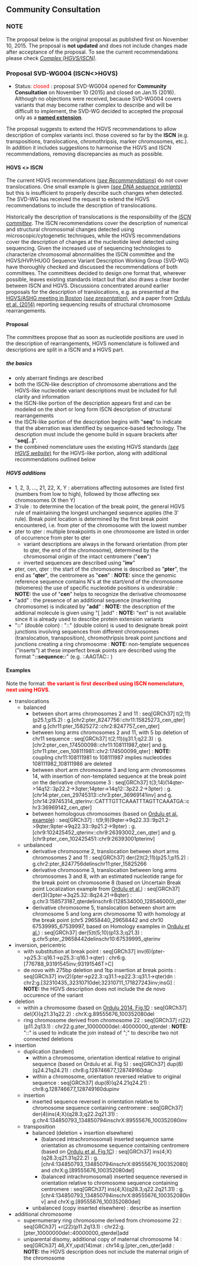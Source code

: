 ## Community Consultation

### NOTE

The proposal below is the original proposal as published first on November 10, 2015. The proposal is **not updated** and does not include changes made after acceptance of the proposal. To see the current recommendations please check [_Complex (HGVS/ISCN)_](/recommendations/DNA/variant/complex/). 

### Proposal SVD-WG004 (ISCN<>HGVS)

*	Status: <font color="red">closed</font>
	:	proposal SVD-WG004 opened for **Community Consultation** on November 10 (2015) and closed on Jan.15 (2016). Although no objections were received, because SVD-WG004 covers variants that may become rather complex to describe and will be difficult to implement, the SVD-WG decided to accepted the proposal only as a [**named extension**](/versioning). 

The proposal suggests to extend the HGVS recommendations to allow description of complex variants incl. those covered so far by the **ISCN** (e.g. transpositions, translocations, chromothripsis, marker chromosomes, etc.). In addition it includes suggestions to harmonise the HGVS and ISCN recommendations, removing discrepancies as much as possible.

#### HGVS <> ISCN

The current HGVS recommendations [(_see Recommendations_)](/recommendations/general) do not cover translocations. One small example is given [(_see DNA sequence variants_)](http://www.hgvs.org/mutnomen/recs-DNA.html#tra) but this is insufficient to properly describe such changes when detected. The SVD-WG has received the request to extend the HGVS recommendations to include the description of translocations.

Historically the description of translocations is the responsibility of the [_ISCN committee_](/background/consultation/ISCN). The ISCN recommendations cover the description of numerical and structural chromosomal changes detected using microscopic/cytogenetic techniques, while the HGVS recommendations cover the description of changes at the nucleotide level detected using sequencing. Given the increased use of sequencing technologies to characterize chromosomal abnormalities the ISCN committee and the HGVS/HVP/HUGO Sequence Variant Description Working Group (SVD-WG) have thoroughly checked and discussed the recommendations of both committees. The committees decided to design one format that, wherever possible, leaves existing standards intact but that also draws a clear border between ISCN and HGVS. Discussions concentrated around earlier proposals for the description of translocations, e.g. as presented at the [HGVS/ASHG meeting in Boston](http://onlinelibrary.wiley.com/doi/10.1002/humu.22516/abstract) [(_see presentation_)](http://www.hgvs.org/mutnomen/SVtrans_HGVS2013_PT.pdf), and a paper from [Ordulu et al. (2014)](http://ac.els-cdn.com/S0002929714001724/1-s2.0-S0002929714001724-main.pdf) reporting sequencing results of structural chromosome rearrangements.

#### Proposal

The committees propose that as soon as nucleotide positions are used in the description of rearrangements, HGVS nomenclature is followed and descriptions are split in a ISCN and a HGVS part.

##### the basics

*	only aberrant findings are described
*	both the ISCN-like description of chromosome aberrations and the HGVS-like nucleotide variant descriptions must be included for full clarity and information
*	the ISCN-like portion of the description appears first and can be modeled on the short or long form ISCN description of structural rearrangements
*	the ISCN-like portion of the description begins with "**seq**" to indicate that the aberration was identified by sequence-based technology.  The description must include the genome build in square brackets after "**seq[..]**".
*	the combined nomenclature uses the existing HGVS standards [(_see HGVS website_)](http://www.HGVS.org/varnomen/) for the HGVS-like portion, along with additional recommendations outlined below

##### HGVS additions

*	1, 2, 3, ..., 21, 22, X, Y
:	aberrations affecting autosomes are listed first (numbers from low to high), followed by those affecting sex chromosomes (X then Y)
*	3'rule
:	to determine the location of the break point, the general HGVS rule of maintaining the longest unchanged sequence applies (the 3' rule). Break point location is determined by the first break point encountered, i.e. from pter of the chromosome with the lowest number
*	pter to qter
:	multiple breakpoints in one chromosome are listed in order of occurrence from pter to qter
	*	variant descriptions are always in the forward orientation (from pter to qter, the end of the chromosome), determined by the chromosomal origin of the intact centromere ("**cen**")
	*	inverted sequences are described using "**inv**"
*	pter, cen, qter
:	the start of the chromosome is described as "**pter**", the end as "**qter**", the centromere as "**cen**"
:	**NOTE:**	since the genomic reference sequence contains N's at the start/end of the chromosome (telomeres) the use of specific nucleotide positions is undesirable
:	**NOTE:**	the use of "**cen**" helps to recognize the derivative chromosome
*	"add"
:	the presence of an additional sequence (marker/ring chromosome) is indicated by "**add**"
:	**NOTE:**	the description of the addional molecule is given using "[ ]add"
:	**NOTE:**	"ext" is not available since it is already used to describe protein extension variants
*	"**::**" (double colon)
:	"::" (double colon) is used to designate break point junctions involving sequences from different chromosomes (translocation, transposition), chromothripsis break point junctions and junctions creating a ring chromosome
:	**NOTE:**	non-template sequences ("inserts") at these imperfect break points are described using the format "**::sequence::**" (e.g. ::AAGTAC:: )

#### Examples

Note the format: **<font color="red">the variant is first described using ISCN nomenclature, next using HGVS</font>**.

*	translocations
	*	balanced
		*	between short arms chromosomes 2 and 11
		:	seq[GRCh37] t(2;11)(p25.1;p15.2)
		:	g.[chr2:pter\_8247756::chr11:15825273\_cen\_qter] and g.[chr11:pter\_15825272::chr2:8247757\_cen\_qter]
		*	between long arms chromosomes 2 and 11, with 5 bp deletion of chr11 sequence
		:	seq[GRCh37] t(2;11)(q31.1;q22.3)
		:	g.[chr2:pter\_cen\_174500098::chr11:108111987\_qter] and g.[chr11:pter\_cen\_108111981::chr2:174500099\_qter]
		:	**NOTE:**	coupling chr11:108111981 to 108111987 implies nucleotides 108111982\_108111986 are deleted
		*	between short arm chromosome 3 and long arm chromosomes 14, with insertion of non-templated sequence at the break point on the derivative chromosome 3
		:	seq[GRCh37] t(3;14)(14qter->14q12::3p22.2->3qter;14pter->14q12::3p22.2->3pter)
		:	g.[chr14:pter\_cen\_29745313::chr3:pter\_36969141inv] and g.[chr14:29745314\_qterinv::CATTTGTTCAAATTTAGTTCAAATGA::chr3:36969142\_cen\_qter]
		*	between homologous chromosomes (based on [Ordulu et al. example](http://ac.els-cdn.com/S0002929714001724/1-s2.0-S0002929714001724-main.pdf))
		:	seq[GRCh37]
		:	t(9;9)(9qter->9q22.33::9p21.2->9qter;9pter->9q22.33::9p21.2->9pter)
		:	g.[chr9:102425452\_qterinv::chr9:26393002\_cen\_qter] and g.[chr9:pter\_cen\_102425451::chr9:26393001pterinv]
	*	unbalanced
		*	derivative chromosome 2, translocation between short arms chromosomes 2 and 11
		:	seq[GRCh37] der(2)t(2;11)(p25.1;p15.2)
		:	g.chr2:pter\_8247756delinschr11:pter\_15825266
		*	derivative chromosome 3, translocation between long arms chromosomes 3 and 8, with an estimated nucleotide range for the break point on chromosome 8 (based on Uncertain Break point Localization example from [Ordulu et al.](http://ac.els-cdn.com/S0002929714001724/1-s2.0-S0002929714001724-main.pdf))
		:	seq[GRCh37] der(3)(3pter->3q25.32::8q24.21->8qter)
		:	g.chr3:158573187\_qterdelinschr8:(128534000\_128546000)\_qter
		*	derivative chromosome 5, translocation between short arm chromosome 5 and long arm chromosome 10 with homology at the break point (chr5 29658440\_29658442 and chr10 67539995\_67539997, based on Homology examples in [Ordulu et al.](http://ac.els-cdn.com/S0002929714001724/1-s2.0-S0002929714001724-main.pdf))
		:	 seq[GRCh37] der(5)t(5;10)(p13.3;q21.3)
		:	g.chr5:pter\_29658442delinschr10:67539995\_qterinv
*	inversion, pericentric
	*	with substitution at break point
	:	seq[GRCh37] inv(6)(pter->p25.3::q16.1->p25.3::q16.1->qter)
	:	chr6:g.[776788\_93191545inv;93191546T>C]
	*	de novo with 275bp deletion and 1bp insertion at break points
	:	seq[GRCh37] inv(2)(pter->p22.3::q31.1->p22.3::q31.1->qter)dn
	:	chr2:g.[32310435\_32310710del;32310711\_171827243inv;insG]
	:	**NOTE:**	the HGVS description does not include the de novo occurence of the variant
*	deletion
	*	within a chromosome (based on [Ordulu 2014. Fig.1D]((http://ac.els-cdn.com/S0002929714001724/1-s2.0-S0002929714001724-main.pdf))
	:	seq[GRCh37] del(X)(q21.31q22.2)
	:	chrX:g.89555676\_100352080del
	*	ring chromosome derived from chromosome 22
	:	seq[GRCh37] r(22)(p11.2q13.1)
	:	chr22:g.pter\_10000000del::40000000\_qterdel
	:	**NOTE:**	"::" is used to indicate the join instead of ";" to describe two not connected deletions
*	insertion
	*	duplication  (tandem)
		*	within a chromosome, orientation identical relative to original sequence (based on Ordulu et al. Fig 5)
		:	seq[GRCh37] dup(8)(q24.21q24.21)
		:	chr8:g.128746677\_128749160dup
		*	within a chromosome, orientation reversed relative to original sequence
		:	seq[GRCh37] dup(8)(q24.21q24.21)
		:	chr8:g.128746677\_128749160dupinv
	*	insertion
		*	inserted sequence reversed in orientation relative to chromosome sequence containing centromere
		:	seq[GRCh37] der(4)ins(4;X)(q28.3;q22.2q21.31)
		:	g.chr4:134850793\_134850794inschrX:89555676\_100352080inv
	*	transposition
		*	balanced  (deletion + insertion elsewhere)
			*	(balanced intrachromosomal) inserted sequence same orientation as chromosome sequence containing centromere (based on [Ordulu et al. Fig.1C](http://ac.els-cdn.com/S0002929714001724/1-s2.0-S0002929714001724-main.pdf))
			:	seq[GRCh37] ins(4;X)(q28.3;q21.31q22.2)
			:	g.[chr4:134850793\_134850794inschrX:89555676\_100352080] and chrX:g.[89555676\_100352080del]
			*	(balanced intrachromosomal) inserted sequence reversed in orientation relative to chromosome sequence containing centromere
			:	seq[GRCh37] ins(4;X)(q28.3;q22.2q21.31)
			:	g.[chr4:134850793\_134850794inschrX:89555676\_100352080inv] and chrX:g.[89555676\_100352080del]
		*	unbalanced  (copy inserted elsewhere)
			:	describe as insertion
*	additional chromosome
	*	supernumerary ring chromosome derived from chromosome 22
	:	seq[GRCh37] +r(22)(p11.2q13.1)
	:	chr22:g.[pter\_10000000del::40000000\_qterdel]add
	*	uniparental disomy, additional copy of maternal chromosome 14 
	:	seq[GRCh37] 46,XY,upd(14)mat
	:	chr14:g.[pter\_cen\_qter]add
	:	**NOTE:**	the HGVS description does not include the maternal origin of the chromosome
